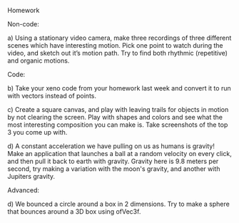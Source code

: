 Homework

Non-code:

a) Using a stationary video camera, make three recordings of three different scenes which have interesting motion. Pick one point to watch during the video, and sketch out it’s motion path. Try to find both rhythmic (repetitive) and organic motions.

Code:

b) Take your xeno code from your homework last week and convert it to run with vectors instead of points.

c) Create a square canvas, and play with leaving trails for objects in motion by not clearing the screen.  Play with shapes and colors and see what the most interesting composition you can make is.  Take screenshots of the top 3 you come up with.

d) A constant acceleration we have pulling on us as humans is gravity!  Make an application that launches a ball at a random velocity on every click, and then pull it back to earth with gravity.  Gravity here is 9.8 meters per second, try making a variation with the moon's gravity, and another with Jupiters gravity.

Advanced:

d) We bounced a circle around a box in 2 dimensions. Try to make a sphere that bounces around a 3D box using ofVec3f.
